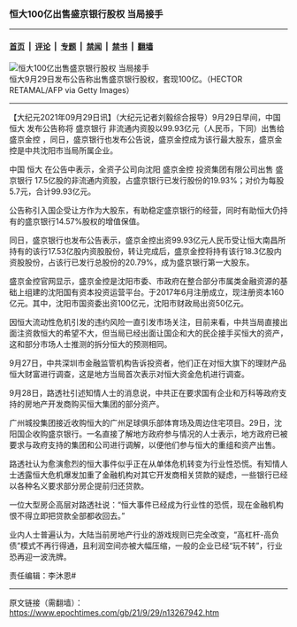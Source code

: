 ### 恒大100亿出售盛京银行股权 当局接手

---

#### [首页](../../../..?n13267942) &nbsp;|&nbsp; [评论](../../../../../epoch-comment?n13267942) &nbsp;|&nbsp; [专题](../../../../../epoch-special?n13267942) &nbsp;|&nbsp; [禁闻](../../../../../epoch-news?n13267942) &nbsp;|&nbsp; [禁书](../../../../../books?n13267942) &nbsp;|&nbsp; [翻墙](https://github.com/gfw-breaker/nogfw/blob/master/README.md?n13267942)


<div><img alt="恒大100亿出售盛京银行股权 当局接手" class="attachment-djy_600_400 size-djy_600_400 wp-post-image" src="https://i.epochtimes.com/assets/uploads/2021/09/id13258103-518421-600x400.jpg"/>
<div class="caption">
 恒大9月29日发布公告称出售盛京银行股权，套现100亿。（HECTOR RETAMAL/AFP via Getty Images）
</div></div><hr/><div class="post_content" id="artbody" itemprop="articleBody">
 <!-- article content begin -->
 <p>
  【大纪元2021年09月29日讯】（大纪元记者刘毅综合报导）9月29日早间，中国
  <ok href="https://www.epochtimes.com/gb/tag/%E6%81%92%E5%A4%A7.html">
   恒大
  </ok>
  发布公告称将
  <ok href="https://www.epochtimes.com/gb/tag/%E7%9B%9B%E4%BA%AC%E9%93%B6%E8%A1%8C.html">
   盛京银行
  </ok>
  非流通内资股以99.93亿元（人民币，下同）出售给
  <ok href="https://www.epochtimes.com/gb/tag/%E7%9B%9B%E4%BA%AC%E9%87%91%E6%8E%A7.html">
   盛京金控
  </ok>
  ，同日，盛京银行也发布公告说，盛京金控成为该行最大股东，盛京金控是中共沈阳市当局所属企业。
 </p>
 <p>
  中国
  <ok href="https://www.epochtimes.com/gb/tag/%E6%81%92%E5%A4%A7.html">
   恒大
  </ok>
  在公告中表示，全资子公司向沈阳
  <ok href="https://www.epochtimes.com/gb/tag/%E7%9B%9B%E4%BA%AC%E9%87%91%E6%8E%A7.html">
   盛京金控
  </ok>
  投资集团有限公司出售
  <ok href="https://www.epochtimes.com/gb/tag/%E7%9B%9B%E4%BA%AC%E9%93%B6%E8%A1%8C.html">
   盛京银行
  </ok>
  17.5亿股的非流通内资股，占盛京银行已发行股份的19.93%；对价为每股5.7元，合计99.93亿元。
 </p>
 <p>
  公告称引入国企受让方作为大股东，有助稳定盛京银行的经营，同时有助恒大仍持有的盛京银行14.57%股权的增值保值。
 </p>
 <p>
  同日，盛京银行也发布公告表示，盛京金控出资99.93亿元人民币受让恒大南昌所持有的该行17.53亿股内资股股份，转让完成后，盛京金控将持有该行18.3亿股内资股股份，占该行已发行总股份的20.79%，成为盛京银行第一大股东。
 </p>
 <p>
  盛京金控官网显示，盛京金控是沈阳市委、市政府在整合部分市属类金融资源的基础上组建的沈阳国有资本投资运营平台。于2017年6月注册成立，现注册资本160亿元。其中，沈阳市国资委出资100亿元，沈阳市财政局出资50亿元。
 </p>
 <p>
  因恒大流动性危机引发的违约风险一直引发市场关注，目前来看，中共当局直接出面注资救恒大的希望不大，但当局已经出面让国企和大的民企接手买恒大的资产，这和部分市场人士推测的拆分恒大的预测相同。
 </p>
 <p>
  9月27日，中共深圳市金融监管机构告诉投资者，他们正在对恒大旗下的理财产品恒大财富进行调查，这是地方当局首次表示对恒大资金危机进行调查。
 </p>
 <p>
  9月28日，路透社引述知情人士的消息说，中共正在要求国有企业和万科等政府支持的房地产开发商购买恒大集团的部分资产。
 </p>
 <p>
  广州城投集团接近收购恒大的广州足球俱乐部体育场及周边住宅项目。29日，沈阳国企收购盛京银行。一名直接了解地方政府参与情况的人士表示，地方政府已被要求与政府支持的集团和公司进行调解，以便他们参与恒大的重组和资产出售。
 </p>
 <p>
  路透社认为愈演愈烈的恒大事件似乎正在从单体危机转变为行业性恐慌。有知情人士透露恒大危机爆发加重了金融机构对其它开发商相关贷款的疑虑，一些银行已经以各种名义要求部分房企提前归还贷款。
 </p>
 <p>
  一位大型房企高层对路透社说：“恒大事件已经成为行业性的恐慌，现在金融机构恨不得立即把贷款全部都收回去。”
 </p>
 <p>
  业内人士普遍认为，大陆当前房地产行业的游戏规则已完全改变，“高杠杆-高负债”模式不再行得通，且利润空间亦被大幅压缩，一般的企业已经“玩不转”，行业恐再迎一波洗牌。
 </p>
 <p>
  责任编辑：李沐恩#
 </p>
 <!-- article content end -->
 <div id="below_article_ad">
 </div>
</div>


---

原文链接（需翻墙）：https://www.epochtimes.com/gb/21/9/29/n13267942.htm